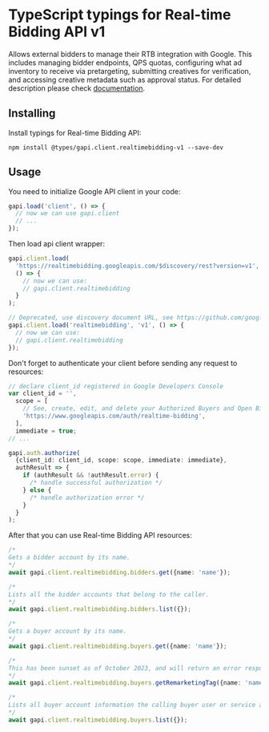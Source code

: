 # TypeScript typings for Real-time Bidding API v1

Allows external bidders to manage their RTB integration with Google. This includes managing bidder endpoints, QPS quotas, configuring what ad inventory to receive via pretargeting, submitting creatives for verification, and accessing creative metadata such as approval status.
For detailed description please check [documentation](https://developers.google.com/authorized-buyers/apis/realtimebidding/reference/rest/).

## Installing

Install typings for Real-time Bidding API:

```
npm install @types/gapi.client.realtimebidding-v1 --save-dev
```

## Usage

You need to initialize Google API client in your code:

```typescript
gapi.load('client', () => {
  // now we can use gapi.client
  // ...
});
```

Then load api client wrapper:

```typescript
gapi.client.load(
  'https://realtimebidding.googleapis.com/$discovery/rest?version=v1',
  () => {
    // now we can use:
    // gapi.client.realtimebidding
  }
);
```

```typescript
// Deprecated, use discovery document URL, see https://github.com/google/google-api-javascript-client/blob/master/docs/reference.md#----gapiclientloadname----version----callback--
gapi.client.load('realtimebidding', 'v1', () => {
  // now we can use:
  // gapi.client.realtimebidding
});
```

Don't forget to authenticate your client before sending any request to resources:

```typescript
// declare client_id registered in Google Developers Console
var client_id = '',
  scope = [
    // See, create, edit, and delete your Authorized Buyers and Open Bidding account entities
    'https://www.googleapis.com/auth/realtime-bidding',
  ],
  immediate = true;
// ...

gapi.auth.authorize(
  {client_id: client_id, scope: scope, immediate: immediate},
  authResult => {
    if (authResult && !authResult.error) {
      /* handle successful authorization */
    } else {
      /* handle authorization error */
    }
  }
);
```

After that you can use Real-time Bidding API resources: <!-- TODO: make this work for multiple namespaces -->

```typescript
/*
Gets a bidder account by its name.
*/
await gapi.client.realtimebidding.bidders.get({name: 'name'});

/*
Lists all the bidder accounts that belong to the caller.
*/
await gapi.client.realtimebidding.bidders.list({});

/*
Gets a buyer account by its name.
*/
await gapi.client.realtimebidding.buyers.get({name: 'name'});

/*
This has been sunset as of October 2023, and will return an error response if called. For more information, see the release notes: https://developers.google.com/authorized-buyers/apis/relnotes#real-time-bidding-api Gets remarketing tag for a buyer. A remarketing tag is a piece of JavaScript code that can be placed on a web page. When a user visits a page containing a remarketing tag, Google adds the user to a user list.
*/
await gapi.client.realtimebidding.buyers.getRemarketingTag({name: 'name'});

/*
Lists all buyer account information the calling buyer user or service account is permissioned to manage.
*/
await gapi.client.realtimebidding.buyers.list({});
```
